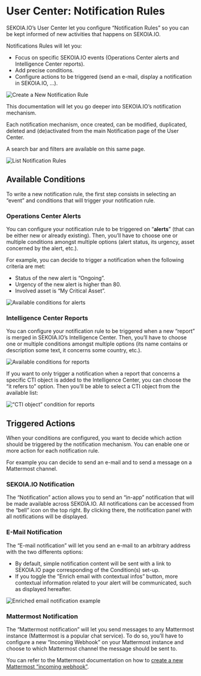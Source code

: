 # User Center: Notification Rules

SEKOIA.IO’s User Center let you configure “Notification Rules” so you can be kept informed of new activities that happens on SEKOIA.IO. 

Notifications Rules will let you:

- Focus on specific SEKOIA.IO events (Operations Center alerts and Intelligence Center reports).
- Add precise conditions.
- Configure actions to be triggered (send an e-mail, display a notification in SEKOIA.IO, …).

![Create a New Notification Rule](../assets/user_center/notification_rules.png)

This documentation will let you go deeper into SEKOIA.IO’s notification mechanism.

Each notification mechanism, once created, can be modified, duplicated, deleted and (de)activated from the main Notification page of the User Center.

A search bar and filters are available on this same page.

![List Notification Rules](../assets/user_center/notification_list.png)

## Available Conditions

To write a new notification rule, the first step consists in selecting an “event” and conditions that will trigger your notification rule.

### Operations Center Alerts

You can configure your notification rule to be triggered on “**alerts**” (that can be either new or already existing). Then, you’ll have to choose one or multiple conditions amongst multiple options (alert status, its urgency, asset concerned by the alert, etc.).

For example, you can decide to trigger a notification when the following criteria are met:

- Status of the new alert is “Ongoing”.
- Urgency of the new alert is higher than 80.
- Involved asset is “My Critical Asset”.

![Available conditions for alerts](../assets/user_center/notification_conditions_alerts.png)

### Intelligence Center Reports

You can configure your notification rule to be triggered when a new “report” is merged in SEKOIA.IO’s Intelligence Center. Then, you’ll have to choose one or multiple conditions amongst multiple options (its name contains or description some text, it concerns some country, etc.).

![Available conditions for reports](../assets/user_center/notification_conditions_report.png)

If you want to only trigger a notification when a report that concerns a specific CTI object is added to the Intelligence Center, you can choose the “it refers to” option. Then you’ll be able to select a CTI object from the available list:

![“CTI object” condition for reports](../assets/user_center/notification_conditions_report_refers.png)

## Triggered Actions

When your conditions are configured, you want to decide which action should be triggered by the notification mechanism. You can enable one or more action for each notification rule.

For example you can decide to send an e-mail and to send a message on a Mattermost channel.

### SEKOIA.IO Notification

The “Notification” action allows you to send an “in-app” notification that will be made available across SEKOIA.IO. All notifications can be accessed from the “bell” icon on the top right. By clicking there, the notification panel with all notifications will be displayed.

### E-Mail Notification

The “E-mail notification” will let you send an e-mail to an arbitrary address with the two differents options:

- By default, simple notification content will be sent with a link to SEKOIA.IO page corresponding of the Condition(s) set-up.
- If you toggle the ”Enrich email with contextual infos” button, more contextual information related to your alert will be communicated, such as displayed hereafter.

![Enriched email notification example](../assets/user_center/enriched_email_notification_example.png)

### Mattermost Notification

The “Mattermost notification” will let you send messages to any Mattermost instance (Mattermost is a popular chat service). To do so, you’ll have to configure a new “Incoming Webhook” on your Mattermost instance and choose to which Mattermost channel the message should be sent to.

You can refer to the Mattermost documentation on how to [create a new Mattermost “incoming webhook”](https://docs.mattermost.com/developer/webhooks-incoming.html).